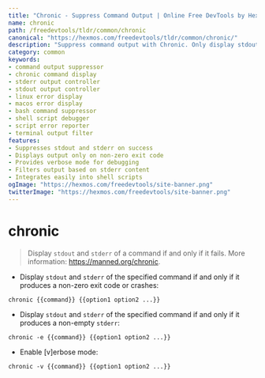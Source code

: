 ```yaml
---
title: "Chronic - Suppress Command Output | Online Free DevTools by Hexmos"
name: chronic
path: /freedevtools/tldr/common/chronic
canonical: "https://hexmos.com/freedevtools/tldr/common/chronic/"
description: "Suppress command output with Chronic. Only display stdout and stderr if the command fails. Troubleshoot script errors effectively. Free online tool, no registration required."
category: common
keywords:
- command output suppressor
- chronic command display
- stderr output controller
- stdout output controller
- linux error display
- macos error display
- bash command suppressor
- shell script debugger
- script error reporter
- terminal output filter
features:
- Suppresses stdout and stderr on success
- Displays output only on non-zero exit code
- Provides verbose mode for debugging
- Filters output based on stderr content
- Integrates easily into shell scripts
ogImage: "https://hexmos.com/freedevtools/site-banner.png"
twitterImage: "https://hexmos.com/freedevtools/site-banner.png"
---
```


# chronic

> Display `stdout` and `stderr` of a command if and only if it fails.
> More information: <https://manned.org/chronic>.

- Display `stdout` and `stderr` of the specified command if and only if it produces a non-zero exit code or crashes:

`chronic {{command}} {{option1 option2 ...}}`

- Display `stdout` and `stderr` of the specified command if and only if it produces a non-empty `stderr`:

`chronic -e {{command}} {{option1 option2 ...}}`

- Enable [v]erbose mode:

`chronic -v {{command}} {{option1 option2 ...}}`
